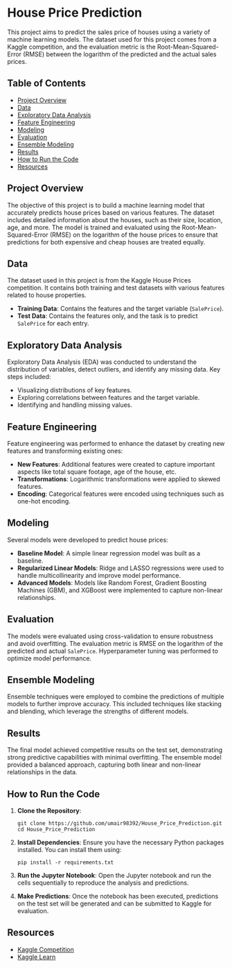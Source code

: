 
# House Price Prediction

This project aims to predict the sales price of houses using a variety of machine learning models. The dataset used for this project comes from a Kaggle competition, and the evaluation metric is the Root-Mean-Squared-Error (RMSE) between the logarithm of the predicted and the actual sales prices.

## Table of Contents
- [Project Overview](#project-overview)
- [Data](#data)
- [Exploratory Data Analysis](#exploratory-data-analysis)
- [Feature Engineering](#feature-engineering)
- [Modeling](#modeling)
- [Evaluation](#evaluation)
- [Ensemble Modeling](#ensemble-modeling)
- [Results](#results)
- [How to Run the Code](#how-to-run-the-code)
- [Resources](#resources)

## Project Overview

The objective of this project is to build a machine learning model that accurately predicts house prices based on various features. The dataset includes detailed information about the houses, such as their size, location, age, and more. The model is trained and evaluated using the Root-Mean-Squared-Error (RMSE) on the logarithm of the house prices to ensure that predictions for both expensive and cheap houses are treated equally.

## Data

The dataset used in this project is from the Kaggle House Prices competition. It contains both training and test datasets with various features related to house properties.

- **Training Data**: Contains the features and the target variable (`SalePrice`).
- **Test Data**: Contains the features only, and the task is to predict `SalePrice` for each entry.

## Exploratory Data Analysis

Exploratory Data Analysis (EDA) was conducted to understand the distribution of variables, detect outliers, and identify any missing data. Key steps included:
- Visualizing distributions of key features.
- Exploring correlations between features and the target variable.
- Identifying and handling missing values.

## Feature Engineering

Feature engineering was performed to enhance the dataset by creating new features and transforming existing ones:
- **New Features**: Additional features were created to capture important aspects like total square footage, age of the house, etc.
- **Transformations**: Logarithmic transformations were applied to skewed features.
- **Encoding**: Categorical features were encoded using techniques such as one-hot encoding.

## Modeling

Several models were developed to predict house prices:
- **Baseline Model**: A simple linear regression model was built as a baseline.
- **Regularized Linear Models**: Ridge and LASSO regressions were used to handle multicollinearity and improve model performance.
- **Advanced Models**: Models like Random Forest, Gradient Boosting Machines (GBM), and XGBoost were implemented to capture non-linear relationships.

## Evaluation

The models were evaluated using cross-validation to ensure robustness and avoid overfitting. The evaluation metric is RMSE on the logarithm of the predicted and actual `SalePrice`. Hyperparameter tuning was performed to optimize model performance.

## Ensemble Modeling

Ensemble techniques were employed to combine the predictions of multiple models to further improve accuracy. This included techniques like stacking and blending, which leverage the strengths of different models.

## Results

The final model achieved competitive results on the test set, demonstrating strong predictive capabilities with minimal overfitting. The ensemble model provided a balanced approach, capturing both linear and non-linear relationships in the data.

## How to Run the Code

1. **Clone the Repository**:
   ```
   git clone https://github.com/umair98392/House_Price_Prediction.git
   cd House_Price_Prediction
   ```
2. **Install Dependencies**:
   Ensure you have the necessary Python packages installed. You can install them using:
   ```
   pip install -r requirements.txt
   ```
3. **Run the Jupyter Notebook**:
   Open the Jupyter notebook and run the cells sequentially to reproduce the analysis and predictions.

4. **Make Predictions**:
   Once the notebook has been executed, predictions on the test set will be generated and can be submitted to Kaggle for evaluation.

## Resources

- [Kaggle Competition](https://www.kaggle.com/c/house-prices-advanced-regression-techniques)
- [Kaggle Learn](https://www.kaggle.com/learn/overview)
